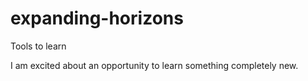 # expanding-horizons
Tools to learn

I am excited about an opportunity to learn something completely new.
